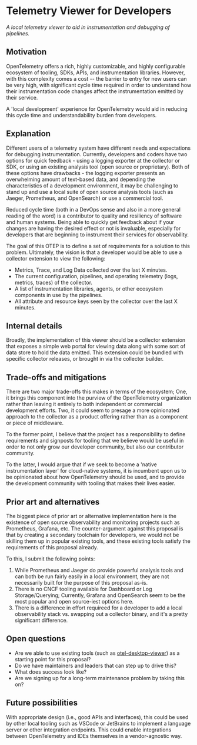 # Telemetry Viewer for Developers

_A local telemetry viewer to aid in instrumentation and debugging of pipelines._

## Motivation

OpenTelemetry offers a rich, highly customizable, and highly configurable
ecosystem of tooling, SDKs, APIs, and instrumentation libraries. However, with
this complexity comes a cost -- the barrier to entry for new users can be very
high, with significant cycle time required in order to understand how their
instrumentation code changes affect the instrumentation emitted by their
service.

A 'local development' experience for OpenTelemetry would aid in reducing this
cycle time and understandability burden from developers.

## Explanation

Different users of a telemetry system have different needs and expectations for
debugging instrumentation. Currently, developers and coders have two options for
quick feedback - using a logging exporter at the collector or SDK, or using an
existing analysis tool (open source or proprietary). Both of these options have
drawbacks - the logging exporter presents an overwhelming amount of text-based
data, and depending the characteristics of a development environment, it may be
challenging to stand up and use a local suite of open source analysis tools
(such as Jaeger, Prometheus, and OpenSearch) or use a commercial tool.

Reduced cycle time (both in a DevOps sense and also in a more general reading of
the word) is a contributor to quality and resiliency of software and human
systems. Being able to quickly get feedback about if your changes are having the
desired effect or not is invaluable, especially for developers that are
beginning to instrument their services for observability.

The goal of this OTEP is to define a set of requirements for a solution to this
problem. Ultimately, the vision is that a developer would be able to use a
collector extension to view the following:

- Metrics, Trace, and Log Data collected over the last X minutes.
- The current configuration, pipelines, and operating telemetry (logs, metrics, traces) of the collector.
- A list of instrumentation libraries, agents, or other ecosystem components in
  use by the pipelines.
- All attribute and resource keys seen by the collector over the last X minutes.

## Internal details

Broadly, the implementation of this viewer should be a collector extension that
exposes a simple web portal for viewing data along with some sort of data store
to hold the data emitted. This extension could be bundled with specific
collector releases, or brought in via the collector builder.

## Trade-offs and mitigations

There are two major trade-offs this makes in terms of the ecosystem; One, it
brings this component into the purview of the OpenTelemetry organization rather
than leaving it entirely to both independent or commercial development efforts.
Two, it could seem to presage a more opinionated approach to the collector as a
product offering rather than as a component or piece of middleware.

To the former point, I believe that the project has a responsibility to define
requirements and signposts for tooling that we believe would be useful in order
to not only grow our developer community, but also our contributor community.

To the latter, I would argue that if we seek to become a 'native instrumentation
layer' for cloud-native systems, it is incumbent upon us to be opinionated about
how OpenTelemetry should be used, and to provide the development community with
tooling that makes their lives easier.

## Prior art and alternatives

The biggest piece of prior art or alternative implementation here is the
existence of open source observability and monitoring projects such as
Prometheus, Grafana, etc. The counter-argument against this proposal is that by
creating a secondary toolchain for developers, we would not be skilling them up
in popular existing tools, and these existing tools satisfy the requirements of
this proposal already.

To this, I submit the following points:

1. While Prometheus and Jaeger do provide powerful analysis tools and can both
   be run fairly easily in a local environment, they are not necessarily built
   for the purpose of this proposal as-is.
2. There is no CNCF tooling available for Dashboard or Log Storage/Querying;
   Currently, Grafana and OpenSearch seem to be the most popular and open
   source-iest options here.
3. There is a difference in effort requireed for a developer to add a local
   observability stack vs. swapping out a collector binary, and it's a pretty
   significant difference.

## Open questions

- Are we able to use existing tools (such as
  [otel-desktop-viewer](https://github.com/open-telemetry/community/issues/1515))
  as a starting point for this proposal?
- Do we have maintainers and leaders that can step up to drive this?
- What does success look like?
- Are we signing up for a long-term maintenance problem by taking this on?

## Future possibilities

With appropriate design (i.e., good APIs and interfaces), this could be used by
other local tooling such as VSCode or JetBrains to implement a language server
or other integration endpoints. This could enable integrations between
OpenTelemetry and IDEs themselves in a vendor-agnostic way.
